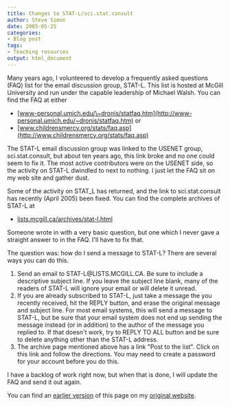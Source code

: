 ```yaml
---
title: Changes to STAT-L/sci.stat.consult
author: Steve Simon
date: 2005-05-25
categories:
- Blog post
tags:
- Teaching resources
output: html_document
---
```

Many years ago, I volunteered to develop a frequently asked questions
(FAQ) list for the email discussion group, STAT-L. This list is hosted
at McGill University and run under the capable leadership of Michael
Walsh. You can find the FAQ at either

-   [www-personal.umich.edu/\~dronis/statfaq.htm](http://www-personal.umich.edu/~dronis/statfaq.htm)
    or
-   [www.childrensmercy.org/stats/faq.asp](http://www.childrensmercy.org/stats/faq.asp)

The STAT-L email discussion group was linked to the USENET group,
sci.stat.consult, but about ten years ago, this link broke and no one
could seem to fix it. The most active contributors were on the USENET
side, so the activity on STAT-L dwindled to next to nothing. I just let
the FAQ sit on my web site and gather dust.

Some of the activity on STAT\_L has returned, and the link to
sci.stat.consult has recently (April 2005) been fixed. You can find the
complete archives of STAT-L at

-   [lists.mcgill.ca/archives/stat-l.html](http://lists.mcgill.ca/archives/stat-l.html)

Someone wrote in with a very basic question, but one which I never gave
a straight answer to in the FAQ. I\'ll have to fix that.

The question was: how do I send a message to STAT-L? There are several
ways you can do this.

1.  Send an email to STAT-L\@LISTS.MCGILL.CA. Be sure to include a
    descriptive subject line. If you leave the subject line blank, many
    of the readers of STAT-L will ignore your email or will delete it
    unread.
2.  If you are already subscribed to STAT-L, just take a message the you
    recently received, hit the REPLY button, and erase the original
    message and subject line. For most email systems, this will send a
    message to STAT-L, but be sure that your email system does not end
    up sending the message instead (or in addition) to the author of the
    message you replied to. If that doesn\'t work, try to REPLY TO ALL
    button and be sure to delete anything other than the STAT-L address.
3.  The archive page mentioned above has a link \"Post to the list\".
    Click on this link and follow the directions. You may need to create
    a password for your account before you do this.

I have a backlog of work right now, but when that is done, I will update
the FAQ and send it out again.

You can find an [earlier version](http://www.pmean.com/05/ChangesStatL.html) of this page on my [original website](http://www.pmean.com/original_site.html).
